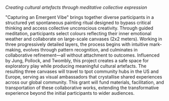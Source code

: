 *Creating cultural artefacts through meditative collective expression*

"Capturing an Emergent Vibe" brings together diverse participants in a structured yet spontaneous painting ritual designed to bypass critical thinking and access collective unconscious creativity. Through guided meditation, participants select colours reflecting their inner emotional weather and collaborate on large-scale canvases (2x2 meters). Working in three progressively detailed layers, the process begins with intuitive mark-making, evolves through pattern recognition, and culminates in collaborative refinement—all without attachment to outcomes. Influenced by Jung, Pollock, and Twombly, this project creates a safe space for exploratory play while producing meaningful cultural artefacts. The resulting three canvases will travel to tpot community hubs in the US and Europe, serving as visual ambassadors that crystallise shared experiences across our global community. This grant will fund materials, facilitation, and transportation of these collaborative works, extending the transformative experience beyond the initial participants to wider audiences.